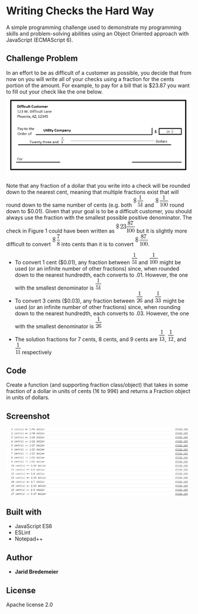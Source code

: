 # Writing Checks the Hard Way
A simple programming challenge used to demonstrate my programming skills and problem-solving abilities using an Object Oriented approach with JavaScript (ECMAScript 6).

## Challenge Problem
In an effort to be as difficult of a customer as possible, you decide that from now on you will write all of your checks using a fraction for the cents portion of the amount. For example, to pay for a bill that is $23.87 you want to fill out your check like the one below.
<img src="images/image13.png">

Note that any fraction of a dollar that you write into a check will be rounded down to the nearest cent, meaning that multiple fractions exist that will round down to the same number of cents (e.g. both <img src="images/image1.png"> and <img src="images/image2.png"> round down to $0.01). Given that your goal is to be a difficult customer, you should always use the fraction with the smallest possible positive denominator. The check in Figure 1 could have been written as <img src="images/image3.png"> but it is slightly more difficult to convert <img src="images/image4.png"> into cents than it is to convert <img src="images/image5.png">.


* To convert 1 cent ($0.01), any fraction between <img src="images/image6.png"> and <img src="images/image7.png"> might be used (or an infinite number of other fractions) since, when rounded down to the nearest hundredth, each converts to .01. However, the one with the smallest denominator is <img src="images/image6.png">
* To convert 3 cents ($0.03), any fraction between <img src="images/image8.png"> and <img src="images/image9.png"> might be used (or an infinite number of other fractions) since, when rounding down to the nearest hundredth, each converts to .03. However, the one with the smallest denominator is <img src="images/image8.png">
* The solution fractions for 7 cents, 8 cents, and 9 cents are <img src="images/image10.png">, <img src="images/image11.png">, and <img src="images/image12.png"> respectively

## Code
Create a function (and supporting fraction class/object) that takes in some fraction of a dollar in units of cents (1¢  to 99¢) and returns a Fraction object in units of dollars.

## Screenshot
<img src="screenshots/sample_output_03.png" > 

## Built with
* JavaScript ES6
* ESLint
* Notepad++

## Author
* **Jarid Bredemeier**

## License
Apache license 2.0
